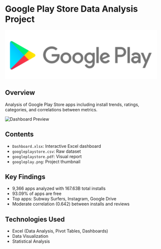 # Google Play Store Data Analysis Project

![Project Banner](Assets/googleplayicon.png)

## Overview
Analysis of Google Play Store apps including install trends, ratings, categories, and correlations between metrics.

![Dashboard Preview](Assets/dashboard_preview.png)

## Contents
- `Dashboard.xlsx`: Interactive Excel dashboard
- `googleplaystore.csv`: Raw dataset
- `googleplaystore.pdf`: Visual report
- `googleplay.png`: Project thumbnail

## Key Findings
- 9,366 apps analyzed with 167.63B total installs
- 93.09% of apps are free
- Top apps: Subway Surfers, Instagram, Google Drive
- Moderate correlation (0.642) between installs and reviews


## Technologies Used
- Excel (Data Analysis, Pivot Tables, Dashboards)
- Data Visualization
- Statistical Analysis
